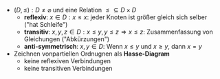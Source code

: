 - $(D,\leq):D\neq\varnothing$ und eine Relation $\leq\subseteq D\times D$
	- **reflexiv**: $x\in D:x\leq x$: jeder Knoten ist größer gleich sich selber ("hat Schleife")
	- **transitiv**: $x,y,z\in D:x\leq y,y\leq z\Rightarrow x\leq z$: Zusammenfassung von Gleichungen ("Abkürzungen")
	- **anti-symmetrisch**: $x,y\in D$: Wenn $x\leq y$ und $x\geq y$, dann $x=y$
- Zeichnen vonpartiellen Ordnugnen als **Hasse-Diagram**
	- keine reflexiven Verbindungen
	- keine transitiven Verbindungen